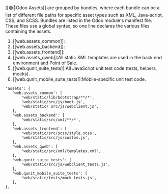 [[🟣🍱Odoo Assets]] are grouped by bundles, where each bundle can be a list of different file paths for specific asset types such as XML, Java-script, CSS, and SCSS. Bundles are listed in the Odoo module's manifest file. These files use a global syntax, so one line declares the various files containing the assets.

1. [[web.assets_common]]:
2. [[web.assets_backend]]:
3. [[web.assets_frontend]]:
4. [[web.assets_qweb]]:All static XML templates are used in the back end environment and Point of Sale.
5. [[web.qunit_suite_tests]]:All JavaScript unit test code (tests, helpers, mocks).
6. [[web.qunit_mobile_suite_tests]]:Mobile-specific unit test code.

```
'assets': {
   'web.assets_common': [
       'web/static/lib/bootstrap/**/*',
       'web/static/src/js/boot.js',
       'web/static/ src/js/webclient.js',
   ],
   'web.assets_backend': [
       'web/static/src/xml/**/*',
   ],
   'web.assets_frontend': [
       'web/static/src/scss/style.scss',
       'web/static/src/js/custom.js',
   ],
   'web.assets_qweb': [
       'web/static/src/xml/templates.xml',
   ],
   'web.qunit_suite_tests': [
       'web/static/src/js/webclient_tests.js',
   ],
   'web.qunit_mobile_suite_tests': [
       'web/static/tests/mock_tests.js',
   ],
},
```


